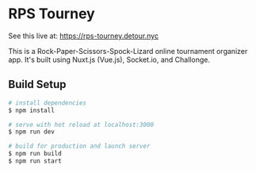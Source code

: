 # RPS Tourney

See this live at: https://rps-tourney.detour.nyc

This is a Rock-Paper-Scissors-Spock-Lizard online tournament organizer app. It's built using Nuxt.js (Vue.js), Socket.io, and Challonge.

## Build Setup

```bash
# install dependencies
$ npm install

# serve with hot reload at localhost:3000
$ npm run dev

# build for production and launch server
$ npm run build
$ npm run start
```